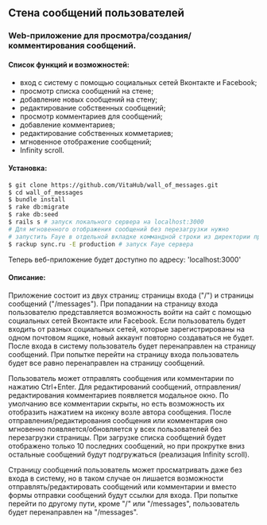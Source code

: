 ## Стена сообщений пользователей

### Web-приложение для просмотра/создания/комментирования сообщений.

#### Список функций и возможностей:
 - вход с систему с помощью социальных сетей Вконтакте и Facebook;
 - просмотр списка сообщений на стене;
 - добавление новых сообщений на стену;
 - редактирование собственных сообщений;
 - просмотр комментариев для сообщений;
 - добавление комментариев;
 - редактирование собственных комметариев;
 - мгновенное отображение сообщений;
 - Infinity scroll.

#### Установка:
```bash
$ git clone https://github.com/VitaHub/wall_of_messages.git
$ cd wall_of_messages
$ bundle install
$ rake db:migrate
$ rake db:seed
$ rails s # запуск локального сервера на localhost:3000
# Для мгновенного отображения сообщений без перезагрузки нужно 
# запустить Faye в отдельной вкладке коммандной строки из директории проекта:
$ rackup sync.ru -E production # запуск Faye сервера
```
Теперь веб-приложение будет доступно по адресу: 'localhost:3000'

#### Описание:
Приложение состоит из двух страниц: страницы входа ("/") и  страницы сообщений ("/messages"). При попадании на страницу входа пользователю представляется возможность войти на сайт с помощью социальных сетей Вконтакте или Facebook. Если пользователь будет входить от разных социальных сетей, которые зарегистрированы на одном почтовом ящике, новый аккаунт повторно создаваться не будет. После входа в систему пользователь будет перенаправлен на страницу сообщений. При попытке перейти на страницу входа пользователь будет все равно перенаправлен на страницу сообщений.

Пользователь может отправлять сообщения или комментарии по нажатию Ctrl+Enter. Для редактирований сообщений, отправления/редактирования комментариев появляется модальное окно. По умолчанию все комментарии скрыты, но есть возможность их отобразить нажатием на иконку возле автора сообщения. После отправления/редактирования сообщения или комментария оно мгновенно появляется/обновляется у всех пользователей без перезагрузки страницы. При загрузке списка сообщений будет отображено только 10 последних сообщений, но при прокрутке вниз остальные сообщений будут подгружаться (реализация Infinity scroll).

Страницу сообщений пользователь может просматривать даже без входа в систему, но в таком случае он лишается возможности отправлять/редактировать сообщений или комментарии и вместо формы отправки сообщений будут ссылки для входа. При попытке перейти по другому пути, кроме "/" или "/messages", пользователь будет перенаправлен на "/messages".
